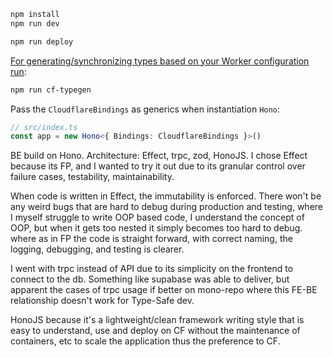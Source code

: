 ```txt
npm install
npm run dev
```

```txt
npm run deploy
```

[For generating/synchronizing types based on your Worker configuration run](https://developers.cloudflare.com/workers/wrangler/commands/#types):

```txt
npm run cf-typegen
```

Pass the `CloudflareBindings` as generics when instantiation `Hono`:

```ts
// src/index.ts
const app = new Hono<{ Bindings: CloudflareBindings }>()
```



BE build on Hono. 
Architecture: Effect, trpc, zod, HonoJS.
I chose Effect because its FP, and I wanted to try it out due to its granular control over failure cases, testability, maintainability. 

When code is written in Effect, the immutability is enforced. There won't be any weird bugs that are hard to debug during production and testing,
where I myself struggle to write OOP based code, I understand the concept of OOP, but when it gets too nested it simply becomes too hard to debug. where as in FP the code is straight forward, with correct naming, the logging, debugging, and testing is clearer.
              
I went with trpc instead of API due to its simplicity on the frontend to connect to the db. 
Something like supabase was able to deliver, but apparent the cases of trpc usage if better on mono-repo where this FE-BE relationship doesn't work for Type-Safe dev.
              
HonoJS because it's a lightweight/clean framework writing style that is easy to understand, use and deploy on CF 
without the maintenance of containers, etc to scale the application thus the preference to CF. 